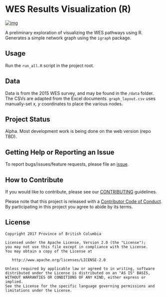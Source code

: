 # WES Results Visualization (R)

[![img](https://img.shields.io/badge/Lifecycle-Maturing-007EC6)](https://github.com/bcgov/repomountie/blob/master/doc/lifecycle-badges.md)

A preliminary exploration of visualizing the WES pathways using R. Generates a
simple network graph using the `igraph` package.

## Usage

Run the `run_all.R` script in the project root.

## Data

Data is from the 2015 WES survey, and may be found in the `/data` folder. The
CSVs are adapted from the Excel documents. `graph_layout.csv` uses manually-set
*x, y* coordinates to place the various nodes.

## Project Status

Alpha. Most development work is being done on the web version (repo TBD).

## Getting Help or Reporting an Issue

To report bugs/issues/feature requests, please file an [issue](https://github.com/bcgov/%3Crepo-name%3E/issues/).

## How to Contribute

If you would like to contribute, please see our [CONTRIBUTING](CONTRIBUTING.md) guidelines.

Please note that this project is released with a [Contributor Code of Conduct](CODE_OF_CONDUCT.md). By participating in this project you agree to abide by its terms.

## License

    Copyright 2017 Province of British Columbia

    Licensed under the Apache License, Version 2.0 (the "License");
    you may not use this file except in compliance with the License.
    You may obtain a copy of the License at 

       http://www.apache.org/licenses/LICENSE-2.0

    Unless required by applicable law or agreed to in writing, software
    distributed under the License is distributed on an "AS IS" BASIS,
    WITHOUT WARRANTIES OR CONDITIONS OF ANY KIND, either express or implied.
    See the License for the specific language governing permissions and
    limitations under the License.
